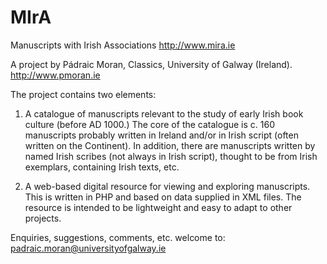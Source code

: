 # MIrA
Manuscripts with Irish Associations
http://www.mira.ie

A project by Pádraic Moran, Classics, University of Galway (Ireland).
http://www.pmoran.ie

The project contains two elements:

1) A catalogue of manuscripts relevant to the study of early Irish book culture (before AD 1000.)
The core of the catalogue is c. 160 manuscripts probably written in Ireland and/or in Irish script (often written on the Continent).
In addition, there are manuscripts written by named Irish scribes (not always in Irish script), thought to be from Irish exemplars, containing Irish texts, etc.

2) A web-based digital resource for viewing and exploring manuscripts. This is written in PHP and based on data supplied in XML files. 
The resource is intended to be lightweight and easy to adapt to other projects.

Enquiries, suggestions, comments, etc. welcome to:
padraic.moran@universityofgalway.ie

